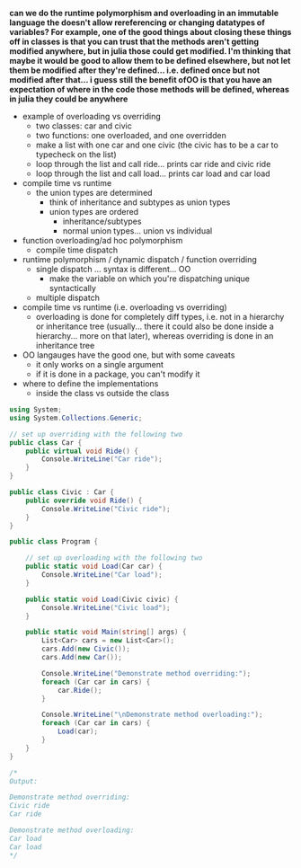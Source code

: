 **can we do the runtime polymorphism and overloading
in an immutable language the doesn't allow rereferencing
or changing datatypes of variables? For example, one of the
good things about closing these things off in classes is that
you can trust that the methods aren't getting modified anywhere,
but in julia those could get modified. I'm thinking that maybe
it would be good to allow them to be defined elsewhere, but
not let them be modified after they're defined... i.e. defined once
but not modified after that... i guess
still the benefit ofOO is that you have an expectation of where
in the code those methods will be defined, whereas in julia they could be anywhere**

- example of overloading vs overriding
  - two classes: car and civic
  - two functions: one overloaded, and one overridden
  - make a list with one car and one civic (the civic has to be
    a car to typecheck on the list)
  - loop through the list and call ride... prints car ride and civic ride
  - loop through the list and call load... prints car load and car load
- compile time vs runtime
  - the union types are determined
    - think of inheritance and subtypes as union types
    - union types are ordered
      - inheritance/subtypes
      - normal union types... union vs individual
- function overloading/ad hoc polymorphism
  - compile time dispatch
- runtime polymorphism / dynamic dispatch / function overriding
  - single dispatch ... syntax is different... OO
    - make the variable on which you're dispatching
      unique syntactically
  - multiple dispatch
- compile time vs runtime (i.e. overloading vs overriding)
  - overloading is done for completely diff types, i.e. 
    not in a hierarchy or inheritance tree (usually... there
    it could also be done inside a hierarchy... more on that
    later), whereas overriding is done in an inheritance tree
- OO langauges have the good one, but with some caveats
  - it only works on a single argument
  - if it is done in a package, you can't modify it
- where to define the implementations
  - inside the class vs outside the class


```cs
using System;
using System.Collections.Generic;

// set up overriding with the following two
public class Car {
    public virtual void Ride() {
        Console.WriteLine("Car ride");
    }
}

public class Civic : Car {
    public override void Ride() {
        Console.WriteLine("Civic ride");
    }
}

public class Program {

    // set up overloading with the following two
    public static void Load(Car car) {
        Console.WriteLine("Car load");
    }

    public static void Load(Civic civic) {
        Console.WriteLine("Civic load");
    }

    public static void Main(string[] args) {
        List<Car> cars = new List<Car>();
        cars.Add(new Civic());
        cars.Add(new Car());

        Console.WriteLine("Demonstrate method overriding:");
        foreach (Car car in cars) {
            car.Ride();
        }

        Console.WriteLine("\nDemonstrate method overloading:");
        foreach (Car car in cars) {
            Load(car);
        }
    }
}

/*
Output:

Demonstrate method overriding:
Civic ride
Car ride

Demonstrate method overloading:
Car load
Car load
*/
```
